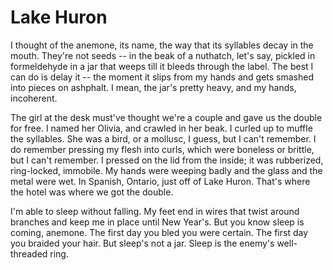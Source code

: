 # Lake Huron

I thought of the anemone, its name, the way that its syllables decay in the
mouth. They're not seeds -- in the beak of a nuthatch, let's say, pickled in
formeldehyde in a jar that weeps till it bleeds through the label.  The best I
can do is delay it -- the moment it slips from my hands and gets smashed into
pieces on ashphalt. I mean, the jar's pretty heavy, and my hands, incoherent.

The girl at the desk must've thought we're a couple and gave us the double for
free. I named her Olivia, and crawled in her beak. I curled up to muffle
the syllables. She was a bird, or a mollusc, I guess, but I can't remember. I
do remember pressing my flesh into curls, which were boneless or brittle, but I
can't remember. I pressed on the lid from the inside; it was rubberized,
ring-locked, immobile. My hands were weeping badly and the glass and the metal
were wet. In Spanish, Ontario, just off of Lake Huron. That's where the hotel
was where we got the double.

I'm able to sleep without falling. My feet end in wires that twist around
branches and keep me in place until New Year's. But you know sleep is coming,
anemone. The first day you bled you were certain. The first day you braided
your hair. But sleep's not a jar. Sleep is the enemy's well-threaded ring.



